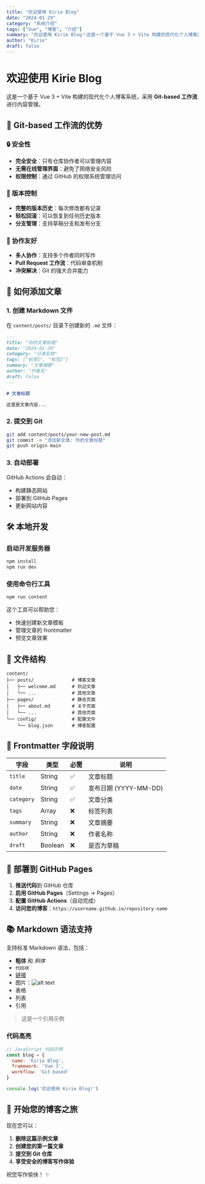 ```yaml
---
title: "欢迎使用 Kirie Blog"
date: "2024-01-29"
category: "系统介绍"
tags: ["Vue", "博客", "介绍"]
summary: "欢迎使用 Kirie Blog！这是一个基于 Vue 3 + Vite 构建的现代化个人博客系统，采用 Git-based 工作流管理内容。"
author: "Kirie"
draft: false
---
```


# 欢迎使用 Kirie Blog

这是一个基于 Vue 3 + Vite 构建的现代化个人博客系统，采用 **Git-based 工作流**进行内容管理。

## 🎯 Git-based 工作流的优势

### 🔒 安全性
- **完全安全**：只有仓库协作者可以管理内容
- **无需在线管理界面**：避免了网络安全风险
- **权限控制**：通过 GitHub 的权限系统管理访问

### 📝 版本控制
- **完整的版本历史**：每次修改都有记录
- **轻松回滚**：可以恢复到任何历史版本
- **分支管理**：支持草稿分支和发布分支

### 🤝 协作友好
- **多人协作**：支持多个作者同时写作
- **Pull Request 工作流**：代码审查机制
- **冲突解决**：Git 的强大合并能力

## 📝 如何添加文章

### 1. 创建 Markdown 文件

在 `content/posts/` 目录下创建新的 `.md` 文件：

```markdown
---
title: "你的文章标题"
date: "2024-01-29"
category: "分类名称"
tags: ["标签1", "标签2"]
summary: "文章摘要"
author: "作者名"
draft: false
---

# 文章标题

这里是文章内容...
```

### 2. 提交到 Git

```bash
git add content/posts/your-new-post.md
git commit -m "添加新文章: 你的文章标题"
git push origin main
```

### 3. 自动部署

GitHub Actions 会自动：
- 构建静态网站
- 部署到 GitHub Pages
- 更新网站内容

## 🛠️ 本地开发

### 启动开发服务器

```bash
npm install
npm run dev
```

### 使用命令行工具

```bash
npm run content
```

这个工具可以帮助您：
- 快速创建新文章模板
- 管理文章的 frontmatter
- 预览文章效果

## 📁 文件结构

```
content/
├── posts/              # 博客文章
│   ├── welcome.md      # 欢迎文章
│   └── ...             # 其他文章
├── pages/              # 静态页面
│   ├── about.md        # 关于页面
│   └── ...             # 其他页面
└── config/             # 配置文件
    └── blog.json       # 博客配置
```

## 🎨 Frontmatter 字段说明

| 字段 | 类型 | 必需 | 说明 |
|------|------|------|------|
| `title` | String | ✅ | 文章标题 |
| `date` | String | ✅ | 发布日期 (YYYY-MM-DD) |
| `category` | String | ✅ | 文章分类 |
| `tags` | Array | ❌ | 标签列表 |
| `summary` | String | ❌ | 文章摘要 |
| `author` | String | ❌ | 作者名称 |
| `draft` | Boolean | ❌ | 是否为草稿 |

## 🚀 部署到 GitHub Pages

1. **推送代码**到 GitHub 仓库
2. **启用 GitHub Pages**（Settings → Pages）
3. **配置 GitHub Actions**（自动完成）
4. **访问您的博客**：`https://username.github.io/repository-name`

## 📚 Markdown 语法支持

支持标准 Markdown 语法，包括：

- **粗体** 和 *斜体*
- `代码块`
- [链接](https://example.com)
- 图片：![alt text](image.jpg)
- 表格
- 列表
- 引用

> 这是一个引用示例

### 代码高亮

```javascript
// JavaScript 代码示例
const blog = {
  name: 'Kirie Blog',
  framework: 'Vue 3',
  workflow: 'Git-based'
}

console.log('欢迎使用 Kirie Blog!')
```

## 🎉 开始您的博客之旅

现在您可以：

1. **删除这篇示例文章**
2. **创建您的第一篇文章**
3. **提交到 Git 仓库**
4. **享受安全的博客写作体验**

祝您写作愉快！ ✨

